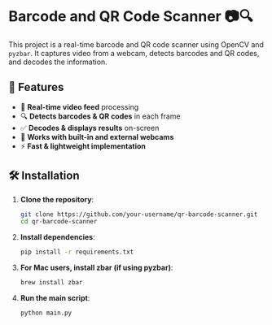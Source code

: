 # Barcode and QR Code Scanner 📷🔍

This project is a real-time barcode and QR code scanner using OpenCV and `pyzbar`. It captures video from a webcam, detects barcodes and QR codes, and decodes the information.

## 🚀 Features
- 📸 **Real-time video feed** processing
- 🔍 **Detects barcodes & QR codes** in each frame
- ✅ **Decodes & displays results** on-screen
- 🎥 **Works with built-in and external webcams**
- ⚡ **Fast & lightweight implementation**

## 🛠️ Installation

1. **Clone the repository**:
   ```bash
   git clone https://github.com/your-username/qr-barcode-scanner.git
   cd qr-barcode-scanner
2. **Install dependencies**:
   ```bash
   pip install -r requirements.txt
3. **For Mac users, install zbar (if using pyzbar)**:
   ```bash
   brew install zbar
4. **Run the main script**:
   ```bash
   python main.py
